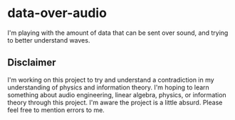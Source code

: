 # data-over-audio
I'm playing with the amount of data that can be sent over sound, and trying to better understand waves.
## Disclaimer
I'm working on this project to try and understand a contradiction in my understanding of physics and information theory. I'm hoping to learn something about audio engineering, linear algebra, physics, or information theory through this project. I'm aware the project is a little absurd. Please feel free to mention errors to me.
